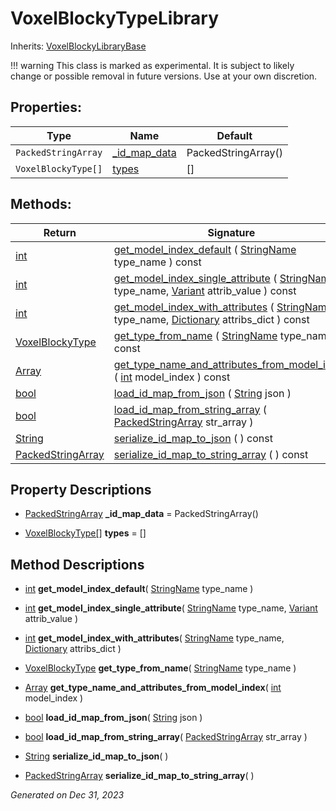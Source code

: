 # VoxelBlockyTypeLibrary

Inherits: [VoxelBlockyLibraryBase](VoxelBlockyLibraryBase.md)

!!! warning
    This class is marked as experimental. It is subject to likely change or possible removal in future versions. Use at your own discretion.


## Properties: 


Type                 | Name                             | Default             
-------------------- | -------------------------------- | --------------------
`PackedStringArray`  | [_id_map_data](#i__id_map_data)  | PackedStringArray() 
`VoxelBlockyType[]`  | [types](#i_types)                | []                  
<p></p>

## Methods: 


Return                                                                                            | Signature                                                                                                                                                                                                                                                                     
------------------------------------------------------------------------------------------------- | ------------------------------------------------------------------------------------------------------------------------------------------------------------------------------------------------------------------------------------------------------------------------------
[int](https://docs.godotengine.org/en/stable/classes/class_int.html)                              | [get_model_index_default](#i_get_model_index_default) ( [StringName](https://docs.godotengine.org/en/stable/classes/class_stringname.html) type_name ) const                                                                                                                  
[int](https://docs.godotengine.org/en/stable/classes/class_int.html)                              | [get_model_index_single_attribute](#i_get_model_index_single_attribute) ( [StringName](https://docs.godotengine.org/en/stable/classes/class_stringname.html) type_name, [Variant](https://docs.godotengine.org/en/stable/classes/class_variant.html) attrib_value ) const     
[int](https://docs.godotengine.org/en/stable/classes/class_int.html)                              | [get_model_index_with_attributes](#i_get_model_index_with_attributes) ( [StringName](https://docs.godotengine.org/en/stable/classes/class_stringname.html) type_name, [Dictionary](https://docs.godotengine.org/en/stable/classes/class_dictionary.html) attribs_dict ) const 
[VoxelBlockyType](VoxelBlockyType.md)                                                             | [get_type_from_name](#i_get_type_from_name) ( [StringName](https://docs.godotengine.org/en/stable/classes/class_stringname.html) type_name ) const                                                                                                                            
[Array](https://docs.godotengine.org/en/stable/classes/class_array.html)                          | [get_type_name_and_attributes_from_model_index](#i_get_type_name_and_attributes_from_model_index) ( [int](https://docs.godotengine.org/en/stable/classes/class_int.html) model_index ) const                                                                                  
[bool](https://docs.godotengine.org/en/stable/classes/class_bool.html)                            | [load_id_map_from_json](#i_load_id_map_from_json) ( [String](https://docs.godotengine.org/en/stable/classes/class_string.html) json )                                                                                                                                         
[bool](https://docs.godotengine.org/en/stable/classes/class_bool.html)                            | [load_id_map_from_string_array](#i_load_id_map_from_string_array) ( [PackedStringArray](https://docs.godotengine.org/en/stable/classes/class_packedstringarray.html) str_array )                                                                                              
[String](https://docs.godotengine.org/en/stable/classes/class_string.html)                        | [serialize_id_map_to_json](#i_serialize_id_map_to_json) ( ) const                                                                                                                                                                                                             
[PackedStringArray](https://docs.godotengine.org/en/stable/classes/class_packedstringarray.html)  | [serialize_id_map_to_string_array](#i_serialize_id_map_to_string_array) ( ) const                                                                                                                                                                                             
<p></p>

## Property Descriptions

- [PackedStringArray](https://docs.godotengine.org/en/stable/classes/class_packedstringarray.html)<span id="i__id_map_data"></span> **_id_map_data** = PackedStringArray()


- [VoxelBlockyType[]](https://docs.godotengine.org/en/stable/classes/class_voxelblockytype[].html)<span id="i_types"></span> **types** = []


## Method Descriptions

- [int](https://docs.godotengine.org/en/stable/classes/class_int.html)<span id="i_get_model_index_default"></span> **get_model_index_default**( [StringName](https://docs.godotengine.org/en/stable/classes/class_stringname.html) type_name ) 


- [int](https://docs.godotengine.org/en/stable/classes/class_int.html)<span id="i_get_model_index_single_attribute"></span> **get_model_index_single_attribute**( [StringName](https://docs.godotengine.org/en/stable/classes/class_stringname.html) type_name, [Variant](https://docs.godotengine.org/en/stable/classes/class_variant.html) attrib_value ) 


- [int](https://docs.godotengine.org/en/stable/classes/class_int.html)<span id="i_get_model_index_with_attributes"></span> **get_model_index_with_attributes**( [StringName](https://docs.godotengine.org/en/stable/classes/class_stringname.html) type_name, [Dictionary](https://docs.godotengine.org/en/stable/classes/class_dictionary.html) attribs_dict ) 


- [VoxelBlockyType](VoxelBlockyType.md)<span id="i_get_type_from_name"></span> **get_type_from_name**( [StringName](https://docs.godotengine.org/en/stable/classes/class_stringname.html) type_name ) 


- [Array](https://docs.godotengine.org/en/stable/classes/class_array.html)<span id="i_get_type_name_and_attributes_from_model_index"></span> **get_type_name_and_attributes_from_model_index**( [int](https://docs.godotengine.org/en/stable/classes/class_int.html) model_index ) 


- [bool](https://docs.godotengine.org/en/stable/classes/class_bool.html)<span id="i_load_id_map_from_json"></span> **load_id_map_from_json**( [String](https://docs.godotengine.org/en/stable/classes/class_string.html) json ) 


- [bool](https://docs.godotengine.org/en/stable/classes/class_bool.html)<span id="i_load_id_map_from_string_array"></span> **load_id_map_from_string_array**( [PackedStringArray](https://docs.godotengine.org/en/stable/classes/class_packedstringarray.html) str_array ) 


- [String](https://docs.godotengine.org/en/stable/classes/class_string.html)<span id="i_serialize_id_map_to_json"></span> **serialize_id_map_to_json**( ) 


- [PackedStringArray](https://docs.godotengine.org/en/stable/classes/class_packedstringarray.html)<span id="i_serialize_id_map_to_string_array"></span> **serialize_id_map_to_string_array**( ) 


_Generated on Dec 31, 2023_
